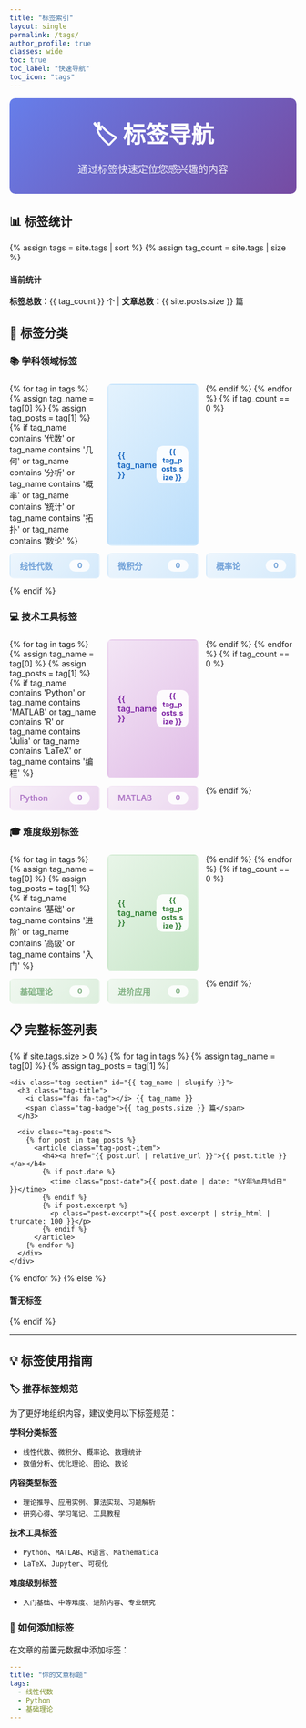 ```yaml
---
title: "标签索引"
layout: single
permalink: /tags/
author_profile: true
classes: wide
toc: true
toc_label: "快速导航"
toc_icon: "tags"
---
```


<div class="page__hero--overlay" style="background: linear-gradient(135deg, #667eea 0%, #764ba2 100%); padding: 2rem 0; margin-bottom: 2rem; border-radius: 10px;">
  <div class="wrapper">
    <h1 style="color: white; text-align: center; margin: 0; font-size: 2.5rem;">🏷️ 标签导航</h1>
    <p style="color: rgba(255,255,255,0.9); text-align: center; margin: 0.5rem 0 0 0; font-size: 1.1rem;">通过标签快速定位您感兴趣的内容</p>
  </div>
</div>

## 📊 标签统计

{% assign tags = site.tags | sort %}
{% assign tag_count = site.tags | size %}

<div class="notice--info">
  <h4><i class="fas fa-chart-bar"></i> 当前统计</h4>
  <p><strong>标签总数：</strong>{{ tag_count }} 个 | <strong>文章总数：</strong>{{ site.posts.size }} 篇</p>
</div>

## 🎯 标签分类

### 📚 学科领域标签

<div class="tag-category">
  <div class="tags-grid">
    {% for tag in tags %}
      {% assign tag_name = tag[0] %}
      {% assign tag_posts = tag[1] %}
      {% if tag_name contains '代数' or tag_name contains '几何' or tag_name contains '分析' or tag_name contains '概率' or tag_name contains '统计' or tag_name contains '拓扑' or tag_name contains '数论' %}
        <a href="#{{ tag_name | slugify }}" class="tag-item subject-tag">
          <span class="tag-name">{{ tag_name }}</span>
          <span class="tag-count">{{ tag_posts.size }}</span>
        </a>
      {% endif %}
    {% endfor %}
    <!-- 如果没有匹配的标签，显示示例 -->
    {% if tag_count == 0 %}
      <div class="tag-item subject-tag example">
        <span class="tag-name">线性代数</span>
        <span class="tag-count">0</span>
      </div>
      <div class="tag-item subject-tag example">
        <span class="tag-name">微积分</span>
        <span class="tag-count">0</span>
      </div>
      <div class="tag-item subject-tag example">
        <span class="tag-name">概率论</span>
        <span class="tag-count">0</span>
      </div>
    {% endif %}
  </div>
</div>

### 💻 技术工具标签

<div class="tag-category">
  <div class="tags-grid">
    {% for tag in tags %}
      {% assign tag_name = tag[0] %}
      {% assign tag_posts = tag[1] %}
      {% if tag_name contains 'Python' or tag_name contains 'MATLAB' or tag_name contains 'R' or tag_name contains 'Julia' or tag_name contains 'LaTeX' or tag_name contains '编程' %}
        <a href="#{{ tag_name | slugify }}" class="tag-item tech-tag">
          <span class="tag-name">{{ tag_name }}</span>
          <span class="tag-count">{{ tag_posts.size }}</span>
        </a>
      {% endif %}
    {% endfor %}
    <!-- 示例标签 -->
    {% if tag_count == 0 %}
      <div class="tag-item tech-tag example">
        <span class="tag-name">Python</span>
        <span class="tag-count">0</span>
      </div>
      <div class="tag-item tech-tag example">
        <span class="tag-name">MATLAB</span>
        <span class="tag-count">0</span>
      </div>
    {% endif %}
  </div>
</div>

### 🎓 难度级别标签

<div class="tag-category">
  <div class="tags-grid">
    {% for tag in tags %}
      {% assign tag_name = tag[0] %}
      {% assign tag_posts = tag[1] %}
      {% if tag_name contains '基础' or tag_name contains '进阶' or tag_name contains '高级' or tag_name contains '入门' %}
        <a href="#{{ tag_name | slugify }}" class="tag-item level-tag">
          <span class="tag-name">{{ tag_name }}</span>
          <span class="tag-count">{{ tag_posts.size }}</span>
        </a>
      {% endif %}
    {% endfor %}
    <!-- 示例标签 -->
    {% if tag_count == 0 %}
      <div class="tag-item level-tag example">
        <span class="tag-name">基础理论</span>
        <span class="tag-count">0</span>
      </div>
      <div class="tag-item level-tag example">
        <span class="tag-name">进阶应用</span>
        <span class="tag-count">0</span>
      </div>
    {% endif %}
  </div>
</div>

## 📋 完整标签列表

{% if site.tags.size > 0 %}
  {% for tag in tags %}
    {% assign tag_name = tag[0] %}
    {% assign tag_posts = tag[1] %}
    
    <div class="tag-section" id="{{ tag_name | slugify }}">
      <h3 class="tag-title">
        <i class="fas fa-tag"></i> {{ tag_name }}
        <span class="tag-badge">{{ tag_posts.size }} 篇</span>
      </h3>
      
      <div class="tag-posts">
        {% for post in tag_posts %}
          <article class="tag-post-item">
            <h4><a href="{{ post.url | relative_url }}">{{ post.title }}</a></h4>
            {% if post.date %}
              <time class="post-date">{{ post.date | date: "%Y年%m月%d日" }}</time>
            {% endif %}
            {% if post.excerpt %}
              <p class="post-excerpt">{{ post.excerpt | strip_html | truncate: 100 }}</p>
            {% endif %}
          </article>
        {% endfor %}
      </div>
    </div>
  {% endfor %}
{% else %}
  <div class="notice--warning">
    <h4><i class="fas fa-exclamation-triangle"></i> 暂无标签</h4>
   
  </div>
{% endif %}

---

## 💡 标签使用指南

### 🏷️ 推荐标签规范

为了更好地组织内容，建议使用以下标签规范：

**学科分类标签**
- `线性代数`、`微积分`、`概率论`、`数理统计`
- `数值分析`、`优化理论`、`图论`、`数论`

**内容类型标签**  
- `理论推导`、`应用实例`、`算法实现`、`习题解析`
- `研究心得`、`学习笔记`、`工具教程`

**技术工具标签**
- `Python`、`MATLAB`、`R语言`、`Mathematica`
- `LaTeX`、`Jupyter`、`可视化`

**难度级别标签**
- `入门基础`、`中等难度`、`进阶内容`、`专业研究`

### 📝 如何添加标签

在文章的前置元数据中添加标签：

```yaml
---
title: "你的文章标题"
tags:
  - 线性代数
  - Python
  - 基础理论
---
```

<style>
.tag-category {
  margin: 1.5rem 0;
}

.tags-grid {
  display: grid;
  grid-template-columns: repeat(auto-fill, minmax(150px, 1fr));
  gap: 0.8rem;
  margin: 1rem 0;
}

.tag-item {
  display: flex;
  justify-content: space-between;
  align-items: center;
  padding: 0.6rem 1rem;
  border-radius: 8px;
  text-decoration: none;
  transition: all 0.3s ease;
  border: 2px solid transparent;
}

.tag-item:hover {
  transform: translateY(-2px);
  box-shadow: 0 4px 8px rgba(0,0,0,0.1);
  text-decoration: none;
}

.subject-tag {
  background: linear-gradient(135deg, #e3f2fd, #bbdefb);
  color: #1565c0;
}

.subject-tag:hover {
  border-color: #1565c0;
  color: #0d47a1;
}

.tech-tag {
  background: linear-gradient(135deg, #f3e5f5, #e1bee7);
  color: #7b1fa2;
}

.tech-tag:hover {
  border-color: #7b1fa2;
  color: #4a148c;
}

.level-tag {
  background: linear-gradient(135deg, #e8f5e8, #c8e6c9);
  color: #2e7d32;
}

.level-tag:hover {
  border-color: #2e7d32;
  color: #1b5e20;
}

.tag-item.example {
  opacity: 0.6;
  pointer-events: none;
}

.tag-name {
  font-weight: 600;
  font-size: 0.9rem;
}

.tag-count {
  background: rgba(255,255,255,0.9);
  padding: 0.2rem 0.5rem;
  border-radius: 12px;
  font-size: 0.8rem;
  font-weight: bold;
  min-width: 20px;
  text-align: center;
}

.tag-section {
  margin: 2rem 0;
  padding: 1.5rem;
  background: #f8f9fa;
  border-radius: 10px;
  border-left: 4px solid #007bff;
}

.tag-title {
  margin-bottom: 1rem;
  color: #333;
  display: flex;
  align-items: center;
  gap: 0.5rem;
}

.tag-badge {
  background: #007bff;
  color: white;
  padding: 0.2rem 0.6rem;
  border-radius: 12px;
  font-size: 0.8rem;
  font-weight: normal;
}

.tag-post-item {
  margin: 1rem 0;
  padding: 1rem;
  background: white;
  border-radius: 6px;
  border-left: 3px solid #28a745;
}

.tag-post-item h4 {
  margin: 0 0 0.5rem 0;
}

.tag-post-item h4 a {
  color: #333;
  text-decoration: none;
}

.tag-post-item h4 a:hover {
  color: #007bff;
}

.post-date {
  color: #666;
  font-size: 0.9rem;
  margin-right: 1rem;
}

.post-excerpt {
  color: #666;
  font-size: 0.9rem;
  margin: 0.5rem 0 0 0;
  line-height: 1.4;
}
</style>
